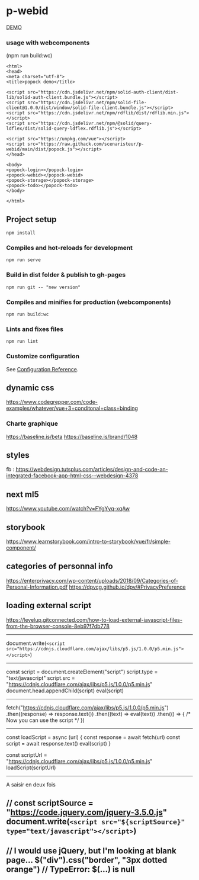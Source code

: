 # p-webid

[DEMO](https://scenaristeur.github.io/p-webid/)

### usage with webcomponents
(npm run build:wc)
```
<html>
<head>
<meta charset="utf-8">
<title>popock demo</title>

<script src="https://cdn.jsdelivr.net/npm/solid-auth-client/dist-lib/solid-auth-client.bundle.js"></script>
<script src="https://cdn.jsdelivr.net/npm/solid-file-client@1.0.0/dist/window/solid-file-client.bundle.js"></script>
<script src="https://cdn.jsdelivr.net/npm/rdflib/dist/rdflib.min.js"></script>
<script src="https://cdn.jsdelivr.net/npm/@solid/query-ldflex/dist/solid-query-ldflex.rdflib.js"></script>

<script src="https://unpkg.com/vue"></script>
<script src="https://raw.githack.com/scenaristeur/p-webid/main/dist/popock.js"></script>
</head>

<body>
<popock-login></popock-login>
<popock-webid></popock-webid>
<popock-storage></popock-storage>
<popock-todo></popock-todo>
</body>

</html>
```

## Project setup
```
npm install
```

### Compiles and hot-reloads for development
```
npm run serve
```

### Build in dist folder & publish to gh-pages
```
npm run git -- "new version"
```

### Compiles and minifies for production (webcomponents)
```
npm run build:wc
```

### Lints and fixes files
```
npm run lint
```

### Customize configuration
See [Configuration Reference](https://cli.vuejs.org/config/).

## dynamic css
https://www.codegrepper.com/code-examples/whatever/vue+3+conditonal+class+binding


### Charte graphique
https://baseline.is/beta
https://baseline.is/brand/1048

## styles
fb : https://webdesign.tutsplus.com/articles/design-and-code-an-integrated-facebook-app-html-css--webdesign-4378


## next ml5
https://www.youtube.com/watch?v=FYgYyq-xqAw

## storybook
https://www.learnstorybook.com/intro-to-storybook/vue/fr/simple-component/

## categories of personnal info
https://enterprivacy.com/wp-content/uploads/2018/09/Categories-of-Personal-Information.pdf
https://dpvcg.github.io/dpv/#PrivacyPreference

## loading external script
https://levelup.gitconnected.com/how-to-load-external-javascript-files-from-the-browser-console-8eb97f7db778

---------------------

document.write(`<script src="https://cdnjs.cloudflare.com/ajax/libs/p5.js/1.0.0/p5.min.js"></script>`)

---------------------

const script = document.createElement("script")
script.type = "text/javascript"
script.src = "https://cdnjs.cloudflare.com/ajax/libs/p5.js/1.0.0/p5.min.js"
document.head.appendChild(script)
eval(script)

---------------------

fetch("https://cdnjs.cloudflare.com/ajax/libs/p5.js/1.0.0/p5.min.js")
  .then((response) => response.text())
  .then((text) => eval(text))
  .then(() => {
    /* Now you can use the script */
  })


---------------------

  const loadScript = async (url) {
    const response = await fetch(url)
    const script = await response.text()
    eval(script)
  }

  const scriptUrl = "https://cdnjs.cloudflare.com/ajax/libs/p5.js/1.0.0/p5.min.js"
  loadScript(scriptUrl)

  ---------------------
A saisir en deux fois

// <script src="https://code.jquery.com/jquery-3.5.0.js"></script>
const scriptSource = "https://code.jquery.com/jquery-3.5.0.js"
document.write(`<script src="${scriptSource}" type="text/javascript"></script>`)
------
// I would use jQuery, but I'm looking at blank page...
$("div").css("border", "3px dotted orange") // TypeError: $(...) is null
---------------------
